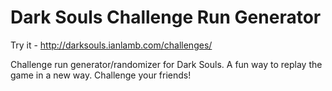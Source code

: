 Dark Souls Challenge Run Generator
====================

Try it - http://darksouls.ianlamb.com/challenges/

Challenge run generator/randomizer for Dark Souls. A fun way to replay the game in a new way. Challenge your friends!
